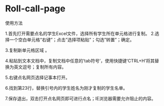 # Roll-call-page
使用方法

1.首先打开需要点名的学生Excel文件，选择所有学生所在单元格进行复制。
2.选择一个空白单元格“右键”；点击”选择项粘贴”；勾选”转置”；确定。

3.复制新单元格区域 。

4.粘贴到文本文档中，复制文档中任意的’tab符号’，使用快捷键‘CTRL+H’将其替换为英文逗号；复制所有内容。

5.右键点名网页选择记事本打开。

6.找到第23行，替换引号内的学生姓名为刚才复制的学生名单。


7.保存退出，双击打开点名网页即可进行点名；IE浏览器需要允许阻止的内容。

